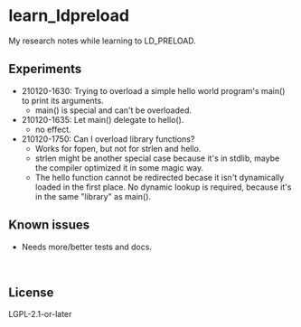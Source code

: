 ﻿
<!--#echo json="package.json" key="name" underline="=" -->
learn_ldpreload
===============
<!--/#echo -->

<!--#echo json="package.json" key="description" -->
My research notes while learning to LD_PRELOAD.
<!--/#echo -->


Experiments
-----------

* 210120-1630: Trying to overload a simple hello world program's main()
  to print its arguments.
  * main() is special and can't be overloaded.
* 210120-1635: Let main() delegate to hello().
  * no effect.
* 210120-1750: Can I overload library functions?
  * Works for fopen, but not for strlen and hello.
  * strlen might be another special case because it's in stdlib,
    maybe the compiler optimized it in some magic way.
  * The hello function cannot be redirected becase it isn't dynamically
    loaded in the first place. No dynamic lookup is required, because
    it's in the same "library" as main().





Known issues
------------

* Needs more/better tests and docs.




&nbsp;


License
-------
<!--#echo json="package.json" key=".license" -->
LGPL-2.1-or-later
<!--/#echo -->
